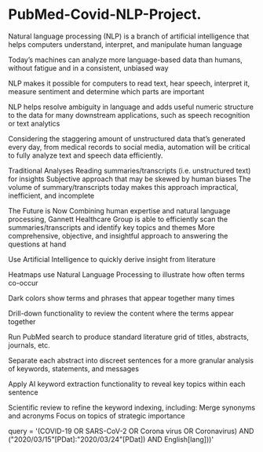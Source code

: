 # PubMed-Covid-NLP-Project.
Natural language processing (NLP) is a branch of artificial intelligence that helps computers understand, interpret, and manipulate human language

Today’s machines can analyze more language-based data than humans, without fatigue and in a consistent, unbiased way

NLP makes it possible for computers to read text, hear speech, interpret it, measure sentiment and determine which parts are important

NLP helps resolve ambiguity in language and adds useful numeric structure to the data for many downstream applications, such as speech recognition or text analytics

Considering the staggering amount of unstructured data that’s generated every day, from medical records to social media, automation will be critical to fully analyze text and speech data efficiently.

Traditional Analyses
Reading summaries/transcripts (i.e. unstructured text) for insights
Subjective approach that may be skewed by human biases
The volume of summary/transcripts today makes this approach impractical, inefficient, and incomplete

The Future is Now
Combining human expertise and natural language processing, Gannett Healthcare Group is able to efficiently scan the summaries/transcripts and identify key topics and themes
More comprehensive, objective, and insightful approach to answering the questions at hand	

Use Artificial Intelligence to quickly derive insight from literature

Heatmaps use Natural Language Processing to illustrate how often terms co-occur

Dark colors show terms and phrases that appear together many times

Drill-down functionality to review the content where the terms appear together

Run PubMed search to produce standard literature grid of titles, abstracts, journals, etc.

Separate each abstract into discreet sentences for a more granular analysis of keywords, statements, and messages

Apply AI keyword extraction functionality to reveal key topics within each sentence

Scientific review to refine the keyword indexing, including:
Merge synonyms and acronyms
Focus on topics of strategic importance

query = '(COVID-19 OR SARS-CoV-2 OR Corona virus OR Coronavirus) AND ("2020/03/15"[PDat]:"2020/03/24"[PDat]) AND English[lang]))'




